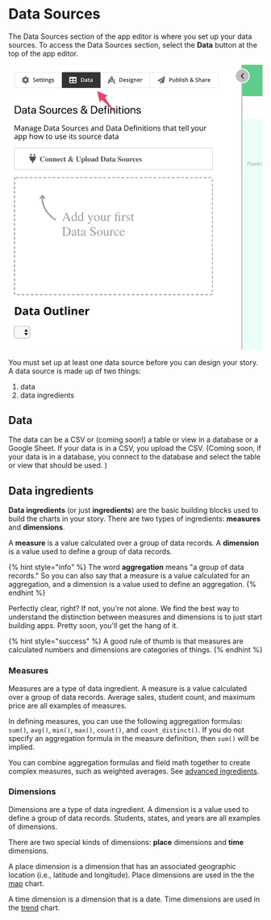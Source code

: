 # Data Sources

The Data Sources section of the app editor is where you set up your data sources. To access the Data Sources section, select the **Data** button at the top of the app editor. 

![Select Data to access Data Sources section](../../.gitbook/assets/image%20%2821%29.png)

You must set up at least one data source before you can design your story. A data source is made up of two things: 

1. data
2. data ingredients

## Data

The data can be a CSV or \(coming soon!\) a table or view in a database or a Google Sheet. If your data is in a CSV, you upload the CSV. \(Coming soon, if your data is in a database, you connect to the database and select the table or view that should be used. \)

## Data ingredients

**Data ingredients** \(or just **ingredients**\) are the basic building blocks used to build the charts in your story. There are two types of ingredients: **measures** and **dimensions**. 

A **measure** is a value calculated over a group of data records. A **dimension** is a value used to define a group of data records. 

{% hint style="info" %}
The word **aggregation** means "a group of data records." So you can also say that a measure is a value calculated for an aggregation, and a dimension is a value used to define an aggregation. 
{% endhint %}

Perfectly clear, right? If not, you're not alone. We find the best way to understand the distinction between measures and dimensions is to just start building apps. Pretty soon, you'll get the hang of it. 

{% hint style="success" %}
A good rule of thumb is that measures are calculated numbers and dimensions are categories of things. 
{% endhint %}

### Measures

Measures are a type of data ingredient. A measure is a value calculated over a group of data records. Average sales, student count, and maximum price are all examples of measures. 

In defining measures, you can use the following aggregation formulas: `sum()`, `avg()`, `min()`, `max()`, `count()`, and `count_distinct()`. If you do not specify an aggregation formula in the measure definition, then `sum()` will be implied.

You can combine aggregation formulas and field math together to create complex measures, such as weighted averages. See [advanced ingredients](add-a-data-source/defining-ingredients.md#advanced-ingredients).

### Dimensions

Dimensions are a type of data ingredient. A dimension is a value used to define a group of data records. Students, states, and years are all examples of dimensions.

There are two special kinds of dimensions: **place** dimensions and **time** dimensions. 

A place dimension is a dimension that has an associated geographic location \(i.e., latitude and longitude\). Place dimensions are used in the the [map](../story-designer/charts/map.md) chart. 

A time dimension is a dimension that is a date. Time dimensions are used in the [trend](../story-designer/charts/trend.md) chart. 

